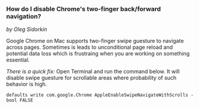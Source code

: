 
### How do I disable Chrome's two-finger back/forward navigation?

_by Oleg Sidorkin_

Google Chrome on Mac supports two-finger swipe guesture to navigate across pages.
Sometimes is leads to unconditional page reload and potential data loss which is
frustraing when you are working on something essential.

*There is a quick fix:* Open Terminal and run the command below.
It will disable swipe guesture for scrollable areas where probability of such behavior is high.

```
defaults write com.google.Chrome AppleEnableSwipeNavigateWithScrolls -bool FALSE
```
